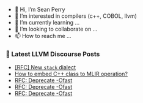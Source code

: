 - 👋 Hi, I’m Sean Perry
- 👀 I’m interested in compilers (c++, COBOL, llvm)
- 🌱 I’m currently learning ...
- 💞️ I’m looking to collaborate on ...
- 📫 How to reach me ...

<!---
s66perry/s66perry is a ✨ special ✨ repository because its `README.md` (this file) appears on your GitHub profile.
You can click the Preview link to take a look at your changes.
--->
### 📕 Latest LLVM Discourse Posts

<!-- DISCOURSE-LLVM:START -->
- [[RFC] New `stack` dialect](https://discourse.llvm.org/t/rfc-new-stack-dialect/78722#post_18)
- [How to embed C++ class to MLIR operation?](https://discourse.llvm.org/t/how-to-embed-c-class-to-mlir-operation/78499#post_9)
- [RFC: Deprecate -Ofast](https://discourse.llvm.org/t/rfc-deprecate-ofast/78687?page=4#post_65)
- [RFC: Deprecate -Ofast](https://discourse.llvm.org/t/rfc-deprecate-ofast/78687?page=4#post_64)
- [RFC: Deprecate -Ofast](https://discourse.llvm.org/t/rfc-deprecate-ofast/78687?page=4#post_63)
<!-- DISCOURSE-LLVM:END -->
